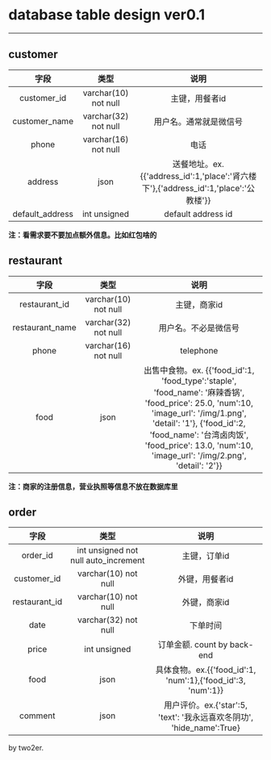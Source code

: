 ﻿# database table design ver0.1

---
## customer
|字段|类型|说明|
|:--:|:--:|:--:|
|customer_id|varchar(10) not null|主键，用餐者id|
|customer_name|varchar(32) not null|用户名。通常就是微信号|
|phone|varchar(16) not null|电话|
|address|json|送餐地址。ex.{{'address_id':1,'place':'肾六楼下'},{'address_id':1,'place':'公教楼'}}|
|default_address|int unsigned|default address id|

**注：看需求要不要加点额外信息。比如红包啥的**

## restaurant
|字段|类型|说明|
|:--:|:--:|:--:|
|restaurant_id|varchar(10) not null|主键，商家id|
|restaurant_name|varchar(32) not null|用户名。不必是微信号|
|phone|varchar(16) not null|telephone|
|food|json|出售中食物。ex. {{'food_id':1, 'food_type':'staple', 'food_name': '麻辣香锅', 'food_price': 25.0, 'num':10, 'image_url': '/img/1.png', 'detail': '1'}, {'food_id':2, 'food_name': '台湾卤肉饭', 'food_price': 13.0, 'num':10, 'image_url': '/img/2.png', 'detail': '2'}}|

**注：商家的注册信息，营业执照等信息不放在数据库里**

## order
|字段|类型|说明|
|:--:|:--:|:--:|
|order_id|int unsigned not null auto_increment|主键，订单id|
|customer_id|varchar(10) not null|外键，用餐者id|
|restaurant_id|varchar(10) not null|外键，商家id|
|date|varchar(32) not null|下单时间|
|price|int unsigned|订单金额. count by back-end|
|food|json|具体食物。ex.{{'food_id':1, 'num':1},{'food_id':3, 'num':1}}|
|comment|json|用户评价。ex.{'star':5, 'text': '我永远喜欢冬阴功', 'hide_name':True}|


by two2er.